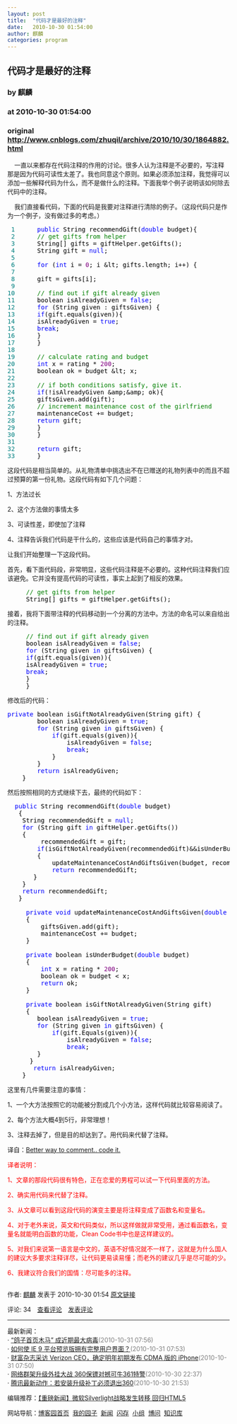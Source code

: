 ```yaml
---
layout: post
title:  "代码才是最好的注释"
date:   2010-10-30 01:54:00
author: 麒麟
categories: program
---
```


## 代码才是最好的注释
### by 麒麟
### at 2010-10-30 01:54:00
### original <http://www.cnblogs.com/zhuqil/archive/2010/10/30/1864882.html>

<p><p>    一直以来都存在代码注释的作用的讨论。很多人认为注释是不必要的，写注释那是因为代码可读性太差了。我也同意这个原则。如果必须添加注释，我觉得可以添加一些解释代码为什么，而不是做什么的注释。下面我举个例子说明该如何除去代码中的注释。</p>
<p>    我们直接看代码，下面的代码是我要对注释进行清除的例子。（这段代码只是作为一个例子，没有做过多的考虑。）</p>
<div>
<pre><div><span style="color:#008080"> 1</span> <span style="color:#000000">     </span><span style="color:#0000ff">public</span><span style="color:#000000"> String recommendGift(</span><span style="color:#0000ff">double</span><span style="color:#000000"> budget){ <br></span><span style="color:#008080"> 2</span> <span style="color:#000000">     </span><span style="color:#008000">//</span><span style="color:#008000"> get gifts from helper </span><span style="color:#008000"><br></span><span style="color:#008080"> 3</span> <span style="color:#000000">     String[] gifts </span><span style="color:#000000">=</span><span style="color:#000000"> giftHelper.getGifts(); <br></span><span style="color:#008080"> 4</span> <span style="color:#000000">     String gift </span><span style="color:#000000">=</span><span style="color:#000000"> </span><span style="color:#0000ff">null</span><span style="color:#000000">; <br></span><span style="color:#008080"> 5</span> <span style="color:#000000">     <br></span><span style="color:#008080"> 6</span> <span style="color:#000000">     </span><span style="color:#0000ff">for</span><span style="color:#000000"> (</span><span style="color:#0000ff">int</span><span style="color:#000000"> i </span><span style="color:#000000">=</span><span style="color:#000000"> </span><span style="color:#800080">0</span><span style="color:#000000">; i </span><span style="color:#000000">&amp;</span><span style="color:#000000">lt; gifts.length; i</span><span style="color:#000000">++</span><span style="color:#000000">) { <br></span><span style="color:#008080"> 7</span> <span style="color:#000000">     <br></span><span style="color:#008080"> 8</span> <span style="color:#000000">     gift </span><span style="color:#000000">=</span><span style="color:#000000"> gifts[i]; <br></span><span style="color:#008080"> 9</span> <span style="color:#000000">     <br></span><span style="color:#008080">10</span> <span style="color:#000000">     </span><span style="color:#008000">//</span><span style="color:#008000"> find out if gift already given </span><span style="color:#008000"><br></span><span style="color:#008080">11</span> <span style="color:#000000">     boolean isAlreadyGiven </span><span style="color:#000000">=</span><span style="color:#000000"> </span><span style="color:#0000ff">false</span><span style="color:#000000">; <br></span><span style="color:#008080">12</span> <span style="color:#000000">     </span><span style="color:#0000ff">for</span><span style="color:#000000"> (String given : giftsGiven) { <br></span><span style="color:#008080">13</span> <span style="color:#000000">     </span><span style="color:#0000ff">if</span><span style="color:#000000">(gift.equals(given)){ <br></span><span style="color:#008080">14</span> <span style="color:#000000">     isAlreadyGiven </span><span style="color:#000000">=</span><span style="color:#000000"> </span><span style="color:#0000ff">true</span><span style="color:#000000">; <br></span><span style="color:#008080">15</span> <span style="color:#000000">     </span><span style="color:#0000ff">break</span><span style="color:#000000">; <br></span><span style="color:#008080">16</span> <span style="color:#000000">     } <br></span><span style="color:#008080">17</span> <span style="color:#000000">     } <br></span><span style="color:#008080">18</span> <span style="color:#000000">     <br></span><span style="color:#008080">19</span> <span style="color:#000000">     </span><span style="color:#008000">//</span><span style="color:#008000"> calculate rating and budget </span><span style="color:#008000"><br></span><span style="color:#008080">20</span> <span style="color:#000000">     </span><span style="color:#0000ff">int</span><span style="color:#000000"> x </span><span style="color:#000000">=</span><span style="color:#000000"> rating </span><span style="color:#000000">*</span><span style="color:#000000"> </span><span style="color:#800080">200</span><span style="color:#000000">; <br></span><span style="color:#008080">21</span> <span style="color:#000000">     boolean ok </span><span style="color:#000000">=</span><span style="color:#000000"> budget </span><span style="color:#000000">&amp;</span><span style="color:#000000">lt; x; <br></span><span style="color:#008080">22</span> <span style="color:#000000">     <br></span><span style="color:#008080">23</span> <span style="color:#000000">     </span><span style="color:#008000">//</span><span style="color:#008000"> if both conditions satisfy, give it. </span><span style="color:#008000"><br></span><span style="color:#008080">24</span> <span style="color:#000000">     </span><span style="color:#0000ff">if</span><span style="color:#000000">(</span><span style="color:#000000">!</span><span style="color:#000000">isAlreadyGiven </span><span style="color:#000000">&amp;</span><span style="color:#000000">amp;</span><span style="color:#000000">&amp;</span><span style="color:#000000">amp; ok){ <br></span><span style="color:#008080">25</span> <span style="color:#000000">     giftsGiven.add(gift); <br></span><span style="color:#008080">26</span> <span style="color:#000000">     </span><span style="color:#008000">//</span><span style="color:#008000"> increment maintenance cost of the girlfriend </span><span style="color:#008000"><br></span><span style="color:#008080">27</span> <span style="color:#000000">     maintenanceCost </span><span style="color:#000000">+=</span><span style="color:#000000"> budget; <br></span><span style="color:#008080">28</span> <span style="color:#000000">     </span><span style="color:#0000ff">return</span><span style="color:#000000"> gift; <br></span><span style="color:#008080">29</span> <span style="color:#000000">     } <br></span><span style="color:#008080">30</span> <span style="color:#000000">     } <br></span><span style="color:#008080">31</span> <span style="color:#000000">     <br></span><span style="color:#008080">32</span> <span style="color:#000000">     </span><span style="color:#0000ff">return</span><span style="color:#000000"> gift; <br></span><span style="color:#008080">33</span> <span style="color:#000000">     }</span></div></pre>
</div>
<p>这段代码是相当简单的。从礼物清单中挑选出不在已赠送的礼物列表中的而且不超过预算的第一份礼物。这段代码有如下几个问题：</p>
<p>1、方法过长</p>
<p>2、这个方法做的事情太多</p>
<p>3、可读性差，即使加了注释</p>
<p>4、注释告诉我们代码是干什么的，这些应该是代码自己的事情才对。</p>
<p>让我们开始整理一下这段代码。</p>
<p>首先，看下面代码段，非常明显，这些代码注释是不必要的。这种代码注释我们应该避免。它并没有提高代码的可读性，事实上起到了相反的效果。</p>
<div>
<pre><div><span style="color:#000000">     </span><span style="color:#008000">//</span><span style="color:#008000"> get gifts from helper </span><span style="color:#008000"><br></span><span style="color:#000000">     String[] gifts </span><span style="color:#000000">=</span><span style="color:#000000"> giftHelper.getGifts(); </span></div></pre>
</div>
<p>接着，我将下面带注释的代码移动到一个分离的方法中。方法的命名可以来自给出的注释。</p>
<div>
<pre><div><span style="color:#000000">     </span><span style="color:#008000">//</span><span style="color:#008000"> find out if gift already given </span><span style="color:#008000"><br></span><span style="color:#000000">     boolean isAlreadyGiven </span><span style="color:#000000">=</span><span style="color:#000000"> </span><span style="color:#0000ff">false</span><span style="color:#000000">; <br>     </span><span style="color:#0000ff">for</span><span style="color:#000000"> (String given </span><span style="color:#0000ff">in</span><span style="color:#000000"> giftsGiven) { <br>     </span><span style="color:#0000ff">if</span><span style="color:#000000">(gift.equals(given)){ <br>     isAlreadyGiven </span><span style="color:#000000">=</span><span style="color:#000000"> </span><span style="color:#0000ff">true</span><span style="color:#000000">; <br>     </span><span style="color:#0000ff">break</span><span style="color:#000000">; <br>     } <br>     } </span></div></pre>
</div>
<p>修改后的代码：</p>
<div>
<pre><div><span style="color:#0000ff">private</span><span style="color:#000000"> boolean isGiftNotAlreadyGiven(String gift) {<br>        boolean isAlreadyGiven </span><span style="color:#000000">=</span><span style="color:#000000"> </span><span style="color:#0000ff">true</span><span style="color:#000000">;<br>        </span><span style="color:#0000ff">for</span><span style="color:#000000"> (String given </span><span style="color:#0000ff">in</span><span style="color:#000000"> giftsGiven) {<br>            </span><span style="color:#0000ff">if</span><span style="color:#000000">(gift.equals(given)){<br>                isAlreadyGiven </span><span style="color:#000000">=</span><span style="color:#000000"> </span><span style="color:#0000ff">false</span><span style="color:#000000">;<br>                </span><span style="color:#0000ff">break</span><span style="color:#000000">;<br>            }<br>        }<br>        </span><span style="color:#0000ff">return</span><span style="color:#000000"> isAlreadyGiven;<br>    }</span></div></pre>
</div>
<p>然后按照相同的方式继续下去，最终的代码如下：</p>
<div>
<pre><div><span style="color:#000000">  </span><span style="color:#0000ff">public</span><span style="color:#000000"> String recommendGift(</span><span style="color:#0000ff">double</span><span style="color:#000000"> budget)<br>   {<br>    String recommendedGift </span><span style="color:#000000">=</span><span style="color:#000000"> </span><span style="color:#0000ff">null</span><span style="color:#000000">;<br>    </span><span style="color:#0000ff">for</span><span style="color:#000000"> (String gift </span><span style="color:#0000ff">in</span><span style="color:#000000"> giftHelper.getGifts()) <br>    {<br>         recommendedGift </span><span style="color:#000000">=</span><span style="color:#000000"> gift;<br>        </span><span style="color:#0000ff">if</span><span style="color:#000000">(isGiftNotAlreadyGiven(recommendedGift)</span><span style="color:#000000">&amp;&amp;</span><span style="color:#000000">isUnderBudget(budget))<br>        {<br>            updateMaintenanceCostAndGiftsGiven(budget, recommendedGift);<br>            </span><span style="color:#0000ff">return</span><span style="color:#000000"> recommendedGift;<br>       }<br>    }<br>    </span><span style="color:#0000ff">return</span><span style="color:#000000"> recommendedGift;<br>   }<br><br>     </span><span style="color:#0000ff">private</span><span style="color:#000000"> </span><span style="color:#0000ff">void</span><span style="color:#000000"> updateMaintenanceCostAndGiftsGiven(</span><span style="color:#0000ff">double</span><span style="color:#000000"> budget, String gift)<br>     {<br>         giftsGiven.add(gift);<br>  </span><span style="color:#000000">       maintenanceCost </span><span style="color:#000000">+=</span><span style="color:#000000"> budget;<br>     }<br><br>     </span><span style="color:#0000ff">private</span><span style="color:#000000"> boolean isUnderBudget(</span><span style="color:#0000ff">double</span><span style="color:#000000"> budget)<br>     {<br>         </span><span style="color:#0000ff">int</span><span style="color:#000000"> x </span><span style="color:#000000">=</span><span style="color:#000000"> rating </span><span style="color:#000000">*</span><span style="color:#000000"> </span><span style="color:#800080">200</span><span style="color:#000000">;<br>         boolean ok </span><span style="color:#000000">=</span><span style="color:#000000"> budget </span><span style="color:#000000">&lt;</span><span style="color:#000000"> x;<br>         </span><span style="color:#0000ff">return</span><span style="color:#000000"> ok;<br>     }<br><br>     </span><span style="color:#0000ff">private</span><span style="color:#000000"> boolean isGiftNotAlreadyGiven(String gift) <br>     {<br>        boolean isAlreadyGiven </span><span style="color:#000000">=</span><span style="color:#000000"> </span><span style="color:#0000ff">true</span><span style="color:#000000">;<br>        </span><span style="color:#0000ff">for</span><span style="color:#000000"> (String given </span><span style="color:#0000ff">in</span><span style="color:#000000"> giftsGiven) {<br>            </span><span style="color:#0000ff">if</span><span style="color:#000000">(gift.Equals(given)){<br>                isAlreadyGiven </span><span style="color:#000000">=</span><span style="color:#000000"> </span><span style="color:#0000ff">false</span><span style="color:#000000">;<br>                </span><span style="color:#0000ff">break</span><span style="color:#000000">;<br>        }<br>      }<br>       </span><span style="color:#0000ff">return</span><span style="color:#000000"> isAlreadyGiven;<br>    }</span></div></pre>
</div>
<p>这里有几件需要注意的事情：</p>
<p>1、一个大方法按照它的功能被分割成几个小方法，这样代码就比较容易阅读了。</p>
<p>2、每个方法大概4到5行，非常理想！</p>
<p>3、注释去掉了，但是目的却达到了。用代码来代替了注释。</p>
<p>译自：<a href="http://onsoftwareandstuff.com/2010/10/12/better-way-to-comment-code-it/#comments">Better way to comment.. code it.</a></p>
<p><span style="color:#ff0000">译者说明：</span></p>
<p><span style="color:#ff0000">1、文章的那段代码很有特色，正在恋爱的男程可以试一下代码里面的方法。</span></p>
<p><span style="color:#ff0000">2、确实用代码来代替了注释。</span></p>
<p><span style="color:#ff0000">3、从文章可以看到这段代码的演变主要是将注释变成了函数名和变量名。</span></p>
<p><span style="color:#ff0000">4、对于老外来说，英文和代码类似，所以这样做就非常受用，通过看函数名，变量名就能明白函数的功能，Clean Code书中也是这样建议的。</span></p>
<p><span style="color:#ff0000">5、对我们来说第一语言是中文的，英语不好情况就不一样了，这就是为什么国人的建议大多要求注释详尽，让代码更易读易懂；而老外的建议几乎是尽可能的少。</span></p>
<p><span style="color:#ff0000">6、我建议符合我们的国情：尽可能多的注释。</span></p><img src="http://www.cnblogs.com/zhuqil/aggbug/1864882.html?type=1" width="1" height="1" alt=""><p>作者: <a href="http://www.cnblogs.com/zhuqil/">麒麟</a> 发表于 2010-10-30 01:54 <a href="http://www.cnblogs.com/zhuqil/archive/2010/10/30/1864882.html">原文链接</a></p><p>评论: 34　<a href="http://www.cnblogs.com/zhuqil/archive/2010/10/30/1864882.html#pagedcomment">查看评论</a>　<a href="http://www.cnblogs.com/zhuqil/archive/2010/10/30/1864882.html#commentform">发表评论</a></p><hr><p>最新新闻：<br>· <a href="http://news.cnblogs.com/n/79141/">“鸽子首页木马” 成近期最大病毒</a><span style="color:gray">(2010-10-31 07:56)</span><br>· <a href="http://news.cnblogs.com/n/79140/">如何使 IE 9 平台预览版拥有完整用户界面？</a><span style="color:gray">(2010-10-31 07:53)</span><br>· <a href="http://news.cnblogs.com/n/79139/">财富杂志采访 Verizon CEO，确定明年初期发布 CDMA 版的 iPhone</a><span style="color:gray">(2010-10-31 07:50)</span><br>· <a href="http://news.cnblogs.com/n/79136/">网络群架升级外挂大战 360保镖对撼可牛361特警</a><span style="color:gray">(2010-10-30 22:37)</span><br>· <a href="http://news.cnblogs.com/n/79132/">腾讯最新动作：若安装升级补丁必须退出360</a><span style="color:gray">(2010-10-30 21:53)</span><br></p><p>编辑推荐：<a href="http://news.cnblogs.com/n/79114/">【重磅新闻】微软Silverlight战略发生转移 回归HTML5</a><br></p><p>网站导航：<a href="http://www.cnblogs.com">博客园首页</a>  <a href="http://home.cnblogs.com/">我的园子</a>  <a href="http://news.cnblogs.com">新闻</a>  <a href="http://home.cnblogs.com/ing/">闪存</a>  <a href="http://home.cnblogs.com/group/">小组</a>  <a href="http://space.cnblogs.com/q/">博问</a>  <a href="http://kb.cnblogs.com">知识库</a></p></p>